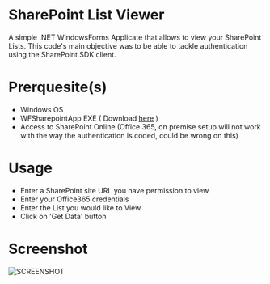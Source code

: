 # SharePoint List Viewer

A simple .NET WindowsForms Applicate that allows to view your SharePoint Lists.  This code's main objective was to be able to tackle authentication using the SharePoint SDK client.

# Prerquesite(s)
- Windows OS
- WFSharepointApp EXE ( Download [here](https://drive.google.com/file/d/1bVmjBChxtRa3RDTq7RF5i_S1wsH5TTW2/view?usp=sharing) )
- Access to SharePoint Online (Office 365, on premise setup will not work with the way the authentication is coded, could be wrong on this)

# Usage
- Enter a SharePoint site URL you have permission to view
- Enter your Office365 credentials
- Enter the List you would like to View
- Click on 'Get Data' button

# Screenshot
![SCREENSHOT](https://drive.google.com/uc?export=view&id=1KOrLoCQO5X1U8R3SF08f7b0nhZejPrkX)
